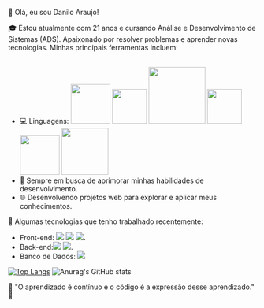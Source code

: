 
👋 Olá, eu sou Danilo Araujo!

🎓 Estou atualmente com 21 anos e cursando Análise e Desenvolvimento de Sistemas (ADS). Apaixonado por resolver problemas e aprender novas tecnologias. Minhas principais ferramentas incluem:
<br>
<br>

- 💻 Linguagens: 	<img width="80" src="https://img.shields.io/badge/HTML5-E34F26?style=for-the-badge&logo=html5&logoColor=white"> <img width="70" src="https://img.shields.io/badge/CSS3-1572B6?style=for-the-badge&logo=css3&logoColor=white"> <img width="115" src="https://img.shields.io/badge/JavaScript-F7DF1E?style=for-the-badge&logo=javascript&logoColor=black"> <img width="70" src="https://img.shields.io/badge/Java-ED8B00?style=for-the-badge&logo=openjdk&logoColor=white"> <img width="80" src="https://img.shields.io/badge/React-20232A?style=for-the-badge&logo=react&logoColor=61DAFB"> <img width="95" src ="https://img.shields.io/badge/Node.js-43853D?style=for-the-badge&logo=node.js&logoColor=white">
- 🚀 Sempre em busca de aprimorar minhas habilidades de desenvolvimento.
- 🌐 Desenvolvendo projetos web para explorar e aplicar meus conhecimentos.

🔧 Algumas tecnologias que tenho trabalhado recentemente:
- Front-end: 	<img src="https://img.shields.io/badge/HTML5-E34F26?style=for-the-badge&logo=html5&logoColor=white"> <img src="https://img.shields.io/badge/CSS3-1572B6?style=for-the-badge&logo=css3&logoColor=white"> <img src="https://img.shields.io/badge/JavaScript-323330?style=for-the-badge&logo=javascript&logoColor=F7DF1E">.
- Back-end:<img src="https://img.shields.io/badge/Node.js-43853D?style=for-the-badge&logo=node.js&logoColor=white"> <img src="https://img.shields.io/badge/Java-ED8B00?style=for-the-badge&logo=openjdk&logoColor=white">.
- Banco de Dados: <img src="https://img.shields.io/badge/MySQL-00000F?style=for-the-badge&logo=mysql&logoColor=white">


[![Top Langs](https://github-readme-stats.vercel.app/api/top-langs/?username=Danilooar)](https://github.com/anuraghazra/github-readme-stats)
![Anurag's GitHub stats](https://github-readme-stats.vercel.app/api?username=Danilooar&show_icons=true&theme=radical)



🚀 "O aprendizado é contínuo e o código é a expressão desse aprendizado." 🚀


